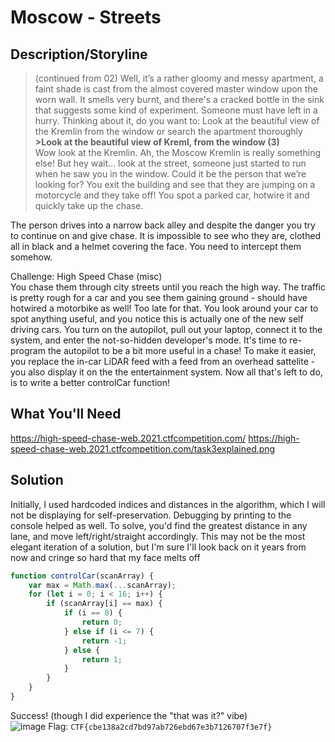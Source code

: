 # Moscow - Streets

## Description/Storyline
>(continued from 02)
>Well, it’s a rather gloomy and messy apartment, a faint shade is cast from the almost covered master window upon the worn wall. It smells very burnt, and there's a cracked bottle in the sink that suggests some kind of experiment. Someone must have left in a hurry. Thinking about it, do you want to: Look at the beautiful view of the Kremlin from the window or search the apartment thoroughly  
> **>Look at the beautiful view of Kreml, from the window (3)**  
> Wow look at the Kremlin. Ah, the Moscow Kremlin is really something else! But hey wait... look at the street, someone just started to run when he saw you in the window. Could it be the person that we’re looking for? You exit the building and see that they are jumping on a motorcycle and they take off! You spot a parked car, hotwire it and quickly take up the chase.  
 
The person drives into a narrow back alley and despite the danger you try to continue on and give chase. It is impossible to see who they are, clothed all in black and a helmet covering the face. You need to intercept them somehow.

Challenge: High Speed Chase (misc)  
You chase them through city streets until you reach the high way. The traffic is pretty rough for a car and you see them gaining ground - should have hotwired a motorbike as well! Too late for that. You look around your car to spot anything useful, and you notice this is actually one of the new self driving cars. You turn on the autopilot, pull out your laptop, connect it to the system, and enter the not-so-hidden developer's mode. It's time to re-program the autopilot to be a bit more useful in a chase! To make it easier, you replace the in-car LiDAR feed with a feed from an overhead sattelite - you also display it on the the entertainment system. Now all that's left to do, is to write a better controlCar function!

## What You'll Need
https://high-speed-chase-web.2021.ctfcompetition.com/
https://high-speed-chase-web.2021.ctfcompetition.com/task3explained.png

## Solution
Initially, I used hardcoded indices and distances in the algorithm, which I will not be displaying for self-preservation. Debugging by printing to the console helped as well. To solve, you'd find the greatest distance in any lane, and move left/right/straight accordingly. 
This may not be the most elegant iteration of a solution, but I'm sure I'll look back on it years from now and cringe so hard that my face melts off
```javascript
function controlCar(scanArray) {
    var max = Math.max(...scanArray);
    for (let i = 0; i < 16; i++) {
        if (scanArray[i] == max) {
            if (i == 8) {
                return 0;
            } else if (i <= 7) {
                return -1;
            } else {
                return 1;
            }
        }
    }
}
```
Success! (though I did experience the "that was it?" vibe)  
![image](https://i.imgur.com/hBclFw6.png)
Flag: `CTF{cbe138a2cd7bd97ab726ebd67e3b7126707f3e7f}`
